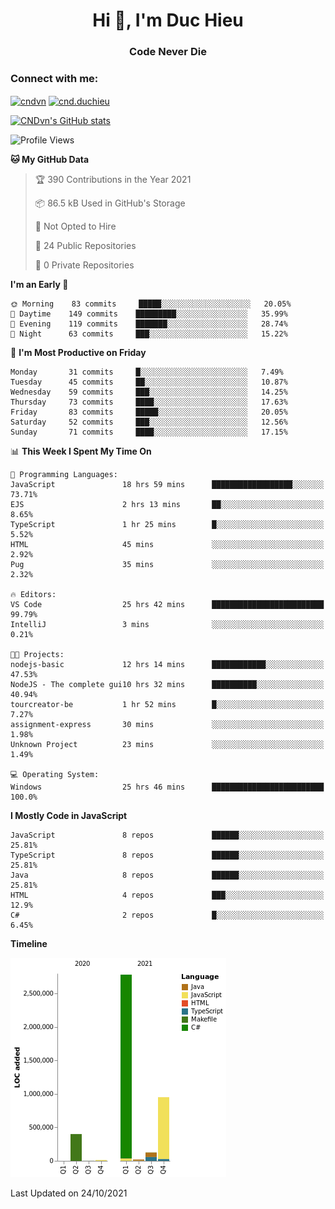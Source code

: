 <h1 align="center">Hi 👋, I'm Duc Hieu</h1>
<h3 align="center">Code Never Die</h3>

<h3 align="left">Connect with me:</h3>
<p align="left">
<a href="https://linkedin.com/in/cndvn" target="blank"><img align="center" src="https://img.shields.io/badge/LinkedIn-0077B5?style=for-the-badge&logo=linkedin&logoColor=white" alt="cndvn"/></a>
<a href="https://fb.com/cnd.duchieu" target="blank"><img align="center" src="https://img.shields.io/badge/Facebook-1877F2?style=for-the-badge&logo=facebook&logoColor=white" alt="cnd.duchieu"/></a>
</p>

[![CNDvn's GitHub stats](https://github-readme-stats.vercel.app/api?username=cndvn)](https://github.com/anuraghazra/github-readme-stats)

<!--START_SECTION:waka-->
![Profile Views](http://img.shields.io/badge/Profile%20Views-6-blue)

**🐱 My GitHub Data** 

> 🏆 390 Contributions in the Year 2021
 > 
> 📦 86.5 kB Used in GitHub's Storage 
 > 
> 🚫 Not Opted to Hire
 > 
> 📜 24 Public Repositories 
 > 
> 🔑 0 Private Repositories  
 > 
**I'm an Early 🐤** 

```text
🌞 Morning    83 commits     █████░░░░░░░░░░░░░░░░░░░░   20.05% 
🌆 Daytime    149 commits    █████████░░░░░░░░░░░░░░░░   35.99% 
🌃 Evening    119 commits    ███████░░░░░░░░░░░░░░░░░░   28.74% 
🌙 Night      63 commits     ███░░░░░░░░░░░░░░░░░░░░░░   15.22%

```
📅 **I'm Most Productive on Friday** 

```text
Monday       31 commits     █░░░░░░░░░░░░░░░░░░░░░░░░   7.49% 
Tuesday      45 commits     ██░░░░░░░░░░░░░░░░░░░░░░░   10.87% 
Wednesday    59 commits     ███░░░░░░░░░░░░░░░░░░░░░░   14.25% 
Thursday     73 commits     ████░░░░░░░░░░░░░░░░░░░░░   17.63% 
Friday       83 commits     █████░░░░░░░░░░░░░░░░░░░░   20.05% 
Saturday     52 commits     ███░░░░░░░░░░░░░░░░░░░░░░   12.56% 
Sunday       71 commits     ████░░░░░░░░░░░░░░░░░░░░░   17.15%

```


📊 **This Week I Spent My Time On** 

```text
💬 Programming Languages: 
JavaScript               18 hrs 59 mins      ██████████████████░░░░░░░   73.71% 
EJS                      2 hrs 13 mins       ██░░░░░░░░░░░░░░░░░░░░░░░   8.65% 
TypeScript               1 hr 25 mins        █░░░░░░░░░░░░░░░░░░░░░░░░   5.52% 
HTML                     45 mins             ░░░░░░░░░░░░░░░░░░░░░░░░░   2.92% 
Pug                      35 mins             ░░░░░░░░░░░░░░░░░░░░░░░░░   2.32%

🔥 Editors: 
VS Code                  25 hrs 42 mins      █████████████████████████   99.79% 
IntelliJ                 3 mins              ░░░░░░░░░░░░░░░░░░░░░░░░░   0.21%

🐱‍💻 Projects: 
nodejs-basic             12 hrs 14 mins      ████████████░░░░░░░░░░░░░   47.53% 
NodeJS - The complete gui10 hrs 32 mins      ██████████░░░░░░░░░░░░░░░   40.94% 
tourcreator-be           1 hr 52 mins        █░░░░░░░░░░░░░░░░░░░░░░░░   7.27% 
assignment-express       30 mins             ░░░░░░░░░░░░░░░░░░░░░░░░░   1.98% 
Unknown Project          23 mins             ░░░░░░░░░░░░░░░░░░░░░░░░░   1.49%

💻 Operating System: 
Windows                  25 hrs 46 mins      █████████████████████████   100.0%

```

**I Mostly Code in JavaScript** 

```text
JavaScript               8 repos             ██████░░░░░░░░░░░░░░░░░░░   25.81% 
TypeScript               8 repos             ██████░░░░░░░░░░░░░░░░░░░   25.81% 
Java                     8 repos             ██████░░░░░░░░░░░░░░░░░░░   25.81% 
HTML                     4 repos             ███░░░░░░░░░░░░░░░░░░░░░░   12.9% 
C#                       2 repos             █░░░░░░░░░░░░░░░░░░░░░░░░   6.45%

```


**Timeline**

![Chart not found](https://raw.githubusercontent.com/CNDvn/CNDvn/main/charts/bar_graph.png) 


 Last Updated on 24/10/2021
<!--END_SECTION:waka-->
